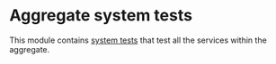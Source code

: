 # Aggregate system tests

This module contains [system tests][system-test] that test all the services within the aggregate.

[system-test]: https://github.com/big-andy-coates/creek-system-test